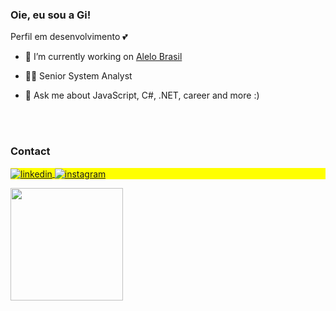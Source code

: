 ### Oie, eu sou a Gi!

Perfil em desenvolvimento 💕

- 🔭 I’m currently working on [Alelo Brasil](https://www.alelo.com.br/)
  
- 👩‍💻 Senior System Analyst

- 💬 Ask me about JavaScript, C#, .NET, career and more :)
<!--
**gilops/gilops** is a ✨ _special_ ✨ repository because its `README.md` (this file) appears on your GitHub profile.

Here are some ideas to get you started:

-  ...
- 🌱 I’m currently learning ...
- 👯 I’m looking to collaborate on ...
- 🤔 I’m looking for help with ...
-Ask me about ...
- 📫 How to reach me: ...
- 😄 Pronouns: ...
- ⚡ Fun fact: ...
-->
<br><br>

### Contact
<p align="left" style="background:yellow">

<a href="https://www.linkedin.com/in/giovanalopes/" target="_blank">
  <img align="center" src="https://img.shields.io/badge/-giovanalopes-05122A?style=flat&logo=linkedin" alt="linkedin"/>
</a>
<a href="https://www.instagram.com/lopesgiovana/" target="_blank">
 <img align="center" src="https://img.shields.io/badge/-lopesgiovana-05122A?style=flat&logo=instagram" alt="instagram"/>
</p>

<div>
    <a href="https://github.com/gilops">
   <!-- <img height="180em" src="https://github-readme-stats.vercel.app/api?username=gilops&show_icons=true&theme=dracula&include_all_commits=true&count_private=true"/> -->
    <img height="180em" src="https://github-readme-stats.vercel.app/api/top-langs/?username=gilops&layout=compact&langs_count=16&theme=dracula"/>
</div>
